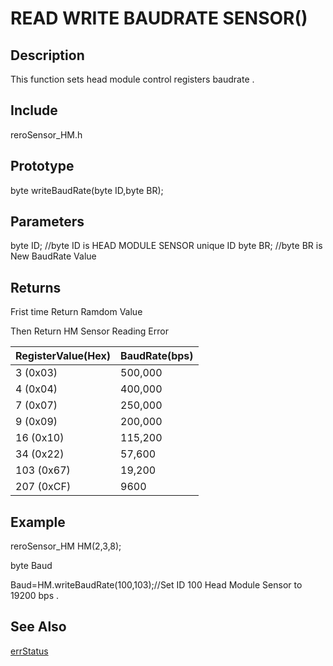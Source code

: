# READ WRITE BAUDRATE SENSOR() #

## Description ##
This function sets head module control registers baudrate . 

## Include ##
reroSensor_HM.h

## Prototype ##
byte writeBaudRate(byte ID,byte BR);

## Parameters ##
byte ID; //byte ID is HEAD MODULE SENSOR unique ID
byte BR; //byte BR is New BaudRate Value
## Returns ##

Frist time Return Ramdom Value

Then Return HM Sensor Reading Error

|RegisterValue(Hex)|BaudRate(bps)|
|:-----------------|:------------|
|3   (0x03)|500,000       |
|4   (0x04)|400,000       |
|7   (0x07)|250,000       |
|9   (0x09)|200,000       |
|16  (0x10)|115,200       |
|34  (0x22)|57,600        |
|103 (0x67)|19,200        |
|207 (0xCF)|9600          |

## Example ##
reroSensor_HM HM(2,3,8);

byte Baud

Baud=HM.writeBaudRate(100,103);//Set ID 100 Head Module Sensor to 19200 bps .

## See Also ##

[errStatus](https://github.com/zhengkai1996/Cytron-Head-Module/blob/wiki/errStatus.md)

